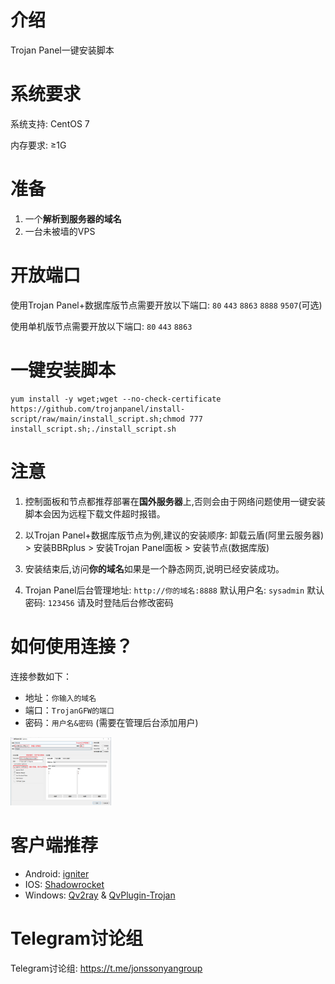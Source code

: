 # 介绍

Trojan Panel一键安装脚本

# 系统要求

系统支持: CentOS 7

内存要求: ≥1G

# 准备

1. 一个**解析到服务器的域名**
2. 一台未被墙的VPS

# 开放端口

使用Trojan Panel+数据库版节点需要开放以下端口: `80` `443` `8863` `8888` `9507`(可选)

使用单机版节点需要开放以下端口: `80` `443` `8863`

# 一键安装脚本

```shell
yum install -y wget;wget --no-check-certificate https://github.com/trojanpanel/install-script/raw/main/install_script.sh;chmod 777 install_script.sh;./install_script.sh
```

# 注意

1. 控制面板和节点都推荐部署在**国外服务器**上,否则会由于网络问题使用一键安装脚本会因为远程下载文件超时报错。

2. 以Trojan Panel+数据库版节点为例,建议的安装顺序: 卸载云盾(阿里云服务器) > 安装BBRplus > 安装Trojan Panel面板 > 安装节点(数据库版)

3. 安装结束后,访问**你的域名**如果是一个静态网页,说明已经安装成功。

4. Trojan Panel后台管理地址: `http://你的域名:8888` 默认用户名: `sysadmin` 默认密码: `123456` 请及时登陆后台修改密码

# 如何使用连接？

连接参数如下：

- 地址：`你输入的域名`
- 端口：`TrojanGFW的端口`
- 密码：`用户名&密码` (需要在管理后台添加用户)

<p float="left">
  <img src="./images/Qv2ray.png" width="32%" />
</p>

# 客户端推荐

- Android: [igniter](https://github.com/trojan-gfw/igniter)
- IOS: [Shadowrocket](https://apps.apple.com/us/app/shadowrocket/id932747118)
- Windows: [Qv2ray](https://github.com/Qv2ray/Qv2ray/) & [QvPlugin-Trojan](https://github.com/Qv2ray/QvPlugin-Trojan)

# Telegram讨论组

Telegram讨论组: https://t.me/jonssonyangroup
